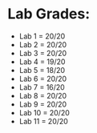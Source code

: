# Lab Grades:
* Lab 1 = 20/20
* Lab 2 = 20/20
* Lab 3 = 20/20
* Lab 4 = 19/20
* Lab 5 = 18/20
* Lab 6 = 20/20
* Lab 7 = 16/20
* Lab 8 = 20/20
* Lab 9 = 20/20
* Lab 10 = 20/20
* Lab 11 = 20/20

